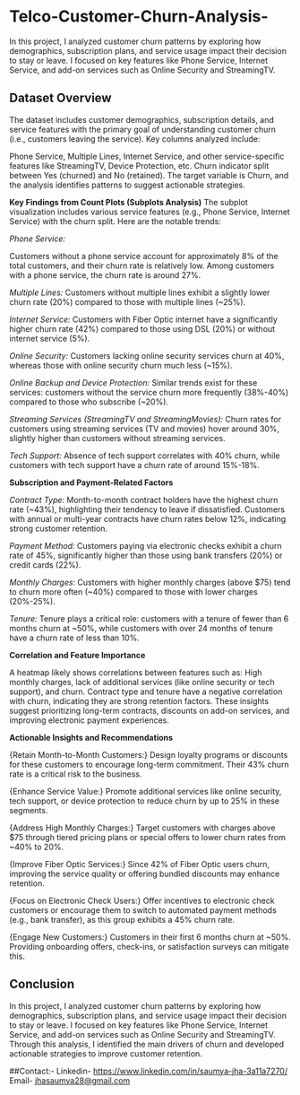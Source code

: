 # Telco-Customer-Churn-Analysis-
In this project, I analyzed customer churn patterns by exploring how demographics, subscription plans, and service usage impact their decision to stay or leave. I focused on key features like Phone Service, Internet Service, and add-on services such as Online Security and StreamingTV.


 ## Dataset Overview
The dataset includes customer demographics, subscription details, and service features with the primary goal of understanding customer churn (i.e., customers leaving the service). Key columns analyzed include:

Phone Service, Multiple Lines, Internet Service, and other service-specific features like StreamingTV, Device Protection, etc.
Churn indicator split between Yes (churned) and No (retained).
The target variable is Churn, and the analysis identifies patterns to suggest actionable strategies.

**Key Findings from Count Plots (Subplots Analysis)**
The subplot visualization includes various service features (e.g., Phone Service, Internet Service) with the churn split. Here are the notable trends:

*Phone Service:*

Customers without a phone service account for approximately 8% of the total customers, and their churn rate is relatively low.
Among customers with a phone service, the churn rate is around 27%.

*Multiple Lines:*
Customers without multiple lines exhibit a slightly lower churn rate (20%) compared to those with multiple lines (~25%).

*Internet Service:*
Customers with Fiber Optic internet have a significantly higher churn rate (42%) compared to those using DSL (20%) or without internet service (5%).

*Online Security:*
Customers lacking online security services churn at 40%, whereas those with online security churn much less (~15%).

*Online Backup and Device Protection:*
Similar trends exist for these services: customers without the service churn more frequently (38%-40%) compared to those who subscribe (~20%).

*Streaming Services (StreamingTV and StreamingMovies):*
Churn rates for customers using streaming services (TV and movies) hover around 30%, slightly higher than customers without streaming services.

*Tech Support:*
Absence of tech support correlates with 40% churn, while customers with tech support have a churn rate of around 15%-18%.

**Subscription and Payment-Related Factors**
   
*Contract Type:*
Month-to-month contract holders have the highest churn rate (~43%), highlighting their tendency to leave if dissatisfied.
Customers with annual or multi-year contracts have churn rates below 12%, indicating strong customer retention.

*Payment Method:*
Customers paying via electronic checks exhibit a churn rate of 45%, significantly higher than those using bank transfers (20%) or credit cards (22%).

*Monthly Charges:*
Customers with higher monthly charges (above $75) tend to churn more often (~40%) compared to those with lower charges (20%-25%).

*Tenure:*
Tenure plays a critical role: customers with a tenure of fewer than 6 months churn at ~50%, while customers with over 24 months of tenure have a churn rate of less than 10%.

**Correlation and Feature Importance**

A heatmap likely shows correlations between features such as:
High monthly charges, lack of additional services (like online security or tech support), and churn.
Contract type and tenure have a negative correlation with churn, indicating they are strong retention factors.
These insights suggest prioritizing long-term contracts, discounts on add-on services, and improving electronic payment experiences.

**Actionable Insights and Recommendations**

{Retain Month-to-Month Customers:}
Design loyalty programs or discounts for these customers to encourage long-term commitment.
Their 43% churn rate is a critical risk to the business.

{Enhance Service Value:}
Promote additional services like online security, tech support, or device protection to reduce churn by up to 25% in these segments.

{Address High Monthly Charges:}
Target customers with charges above $75 through tiered pricing plans or special offers to lower churn rates from ~40% to 20%.

{Improve Fiber Optic Services:}
Since 42% of Fiber Optic users churn, improving the service quality or offering bundled discounts may enhance retention.

{Focus on Electronic Check Users:}
Offer incentives to electronic check customers or encourage them to switch to automated payment methods (e.g., bank transfer), as this group exhibits a 45% churn rate.

{Engage New Customers:}
Customers in their first 6 months churn at ~50%. Providing onboarding offers, check-ins, or satisfaction surveys can mitigate this.

## Conclusion
In this project, I analyzed customer churn patterns by exploring how demographics, subscription plans, and service usage impact their decision to stay or leave. I focused on key features like Phone Service, Internet Service, and add-on services such as Online Security and StreamingTV. Through this analysis, I identified the main drivers of churn and developed actionable strategies to improve customer retention.

##Contact:-
Linkedin- https://www.linkedin.com/in/saumya-jha-3a11a7270/
Email- jhasaumya28@gmail.com







